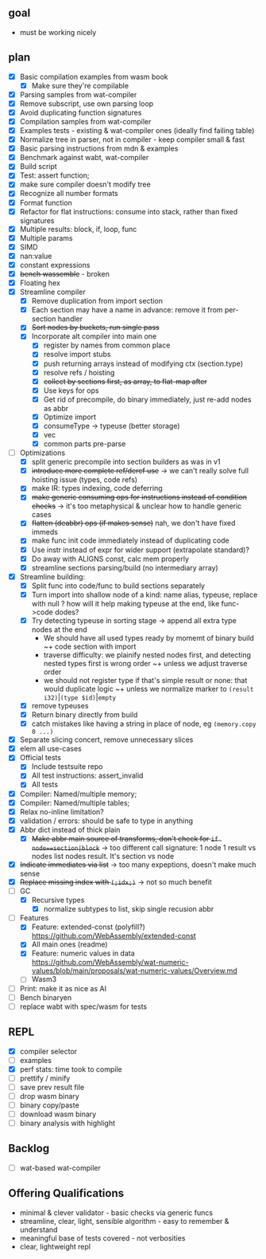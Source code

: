 
## goal

* must be working nicely

## plan

* [x] Basic compilation examples from wasm book
  * [x] Make sure they're compilable
* [x] Parsing samples from wat-compiler
* [x] Remove subscript, use own parsing loop
* [x] Avoid duplicating function signatures
* [x] Compilation samples from wat-compiler
* [x] Examples tests - existing & wat-compiler ones (ideally find failing table)
* [x] Normalize tree in parser, not in compiler - keep compiler small & fast
* [x] Basic parsing instructions from mdn & examples
* [x] Benchmark against wabt, wat-compiler
* [x] Build script
* [x] Test: assert function;
* [x] make sure compiler doesn't modify tree
* [x] Recognize all number formats
* [x] Format function
* [x] Refactor for flat instructions: consume into stack, rather than fixed signatures
* [x] Multiple results: block, if, loop, func
* [x] Multiple params
* [x] SIMD
* [x] nan:value
* [x] constant expressions
* [x] ~~bench wassemble~~ - broken
* [x] Floating hex
* [x] Streamline compiler
  * [x] Remove duplication from import section
  * [x] Each section may have a name in advance: remove it from per-section handler
  * [x] ~~Sort nodes by buckets, run single pass~~
  * [x] Incorporate alt compiler into main one
    * [x] register by names from common place
    * [x] resolve import stubs
    * [x] push returning arrays instead of modifying ctx (section.type)
    * [x] resolve refs / hoisting
    * [x] ~~collect by sections first, as array, to flat-map after~~
    * [x] Use keys for ops
    * [x] Get rid of precompile, do binary immediately, just re-add nodes as abbr
    * [x] Optimize import
    * [x] consumeType -> typeuse (better storage)
    * [x] vec
    * [x] common parts pre-parse
* [ ] Optimizations
  * [x] split generic precompile into section builders as was in v1
  * [x] ~~introduce more complete ref/deref use~~ -> we can't really solve full hoisting issue (types, code refs)
  * [x] make IR: types indexing, code deferring
  * [x] ~~make generic consuming ops for instructions instead of condition checks~~ -> it's too metaphysical & unclear how to handle generic cases
  * [x] ~~flatten (deabbr) ops (if makes sense)~~ nah, we don't have fixed immeds
  * [x] make func init code immediately instead of duplicating code
  * [x] Use instr instead of expr for wider support (extrapolate standard)?
  * [x] Do away with ALIGNS const, calc mem properly
  * [x] streamline sections parsing/build (no intermediary array)
* [x] Streamline building:
  * [x] Split func into code/func to build sections separately
  * [x] Turn import into shallow node of a kind: name alias, typeuse, replace with null
    ? how will it help making typeuse at the end, like func->code dodes?
  * [x] Try detecting typeuse in sorting stage -> append all extra type nodes at the end
    - We should have all used types ready by momemt of binary build
      ~+ code section with import
    - traverse difficulty: we plainify nested nodes first, and detecting nested types first is wrong order
      ~+ unless we adjust traverse order
    - we should not register type if that's simple result or none: that would duplicate logic
      ~+ unless we normalize marker to `(result i32)`|`(type $id)`|`empty`
  * [x] remove typeuses
  * [x] Return binary directly from build
  * [x] catch mistakes like having a string in place of node, eg `(memory.copy 0 ...)`
* [x] Separate slicing concert, remove unnecessary slices
* [x] elem all use-cases
* [x] Official tests
  * [x] Include testsuite repo
  * [x] All test instructions: assert_invalid
  * [x] All tests
* [x] Compiler: Named/multiple memory;
* [x] Compiler: Named/multiple tables;
* [x] Relax no-inline limitation?
* [x] validation / errors: should be safe to type in anything
* [x] Abbr dict instead of thick plain
  * [x] ~~Make abbr main source of transforms, don't check for `if node==section|block`~~ -> too different call signature: 1 node 1 result vs nodes list nodes result. It's section vs node
* [x] ~~Indicate immediates via list~~ -> too many expeptions, doesn't make much sense
* [x] ~~Replace missing index with `(;idx;)`~~ -> not so much benefit
* [ ] GC
  * [x] Recursive types
    * [x] normalize subtypes to list, skip single recusion abbr
* [ ] Features
  * [x] Feature: extended-const (polyfill?) https://github.com/WebAssembly/extended-const
  * [x] All main ones (readme)
  * [x] Feature: numeric values in data https://github.com/WebAssembly/wat-numeric-values/blob/main/proposals/wat-numeric-values/Overview.md
  * [ ] Wasm3
* [ ] Print: make it as nice as AI
* [ ] Bench binaryen
* [ ] replace wabt with spec/wasm for tests

## REPL

* [x] compiler selector
* [ ] examples
* [x] perf stats: time took to compile
* [ ] prettify / minify
* [ ] save prev result file
* [ ] drop wasm binary
* [ ] binary copy/paste
* [ ] download wasm binary
* [ ] binary analysis with highlight

## Backlog

* [ ] wat-based wat-compiler

## Offering Qualifications

* minimal & clever validator - basic checks via generic funcs
* streamline, clear, light, sensible algorithm - easy to remember & understand
* meaningful base of tests covered - not verbosities
* clear, lightweight repl
